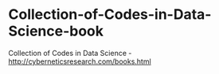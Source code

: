 # Collection-of-Codes-in-Data-Science-book
Collection of Codes in Data Science - http://cyberneticsresearch.com/books.html
